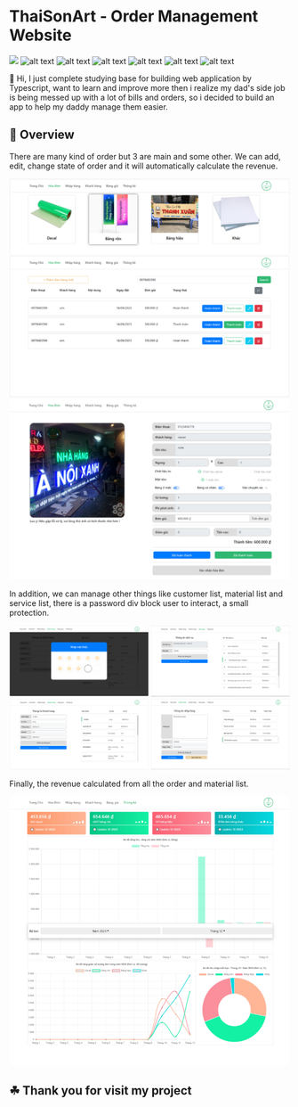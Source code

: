 # ThaiSonArt - Order Management Website
![](https://img.shields.io/badge/Visual_Studio_Code-0078D4?style=for-the-badge&logo=visual%20studio%20code&logoColor=white)
![alt text](https://img.shields.io/badge/TypeScript-007ACC?style=for-the-badge&logo=typescript&logoColor=white)
![alt text](https://img.shields.io/badge/React-20232A?style=for-the-badge&logo=react&logoColor=61DAFB)
![alt text](https://img.shields.io/badge/Bootstrap-563D7C?style=for-the-badge&logo=bootstrap&logoColor=white)
![alt text](https://img.shields.io/badge/Node.js-43853D?style=for-the-badge&logo=node.js&logoColor=white)
![alt text](https://img.shields.io/badge/Express.js-404D59?style=for-the-badge)
![alt text](https://img.shields.io/badge/MongoDB-4EA94B?style=for-the-badge&logo=mongodb&logoColor=white)

👋 Hi, I just complete studying base for building web application by Typescript, want to learn and improve more then i realize my dad's side job is being messed up with a lot of bills and orders, so i decided to build an app to help my daddy manage them easier.

## 📐 Overview

There are many kind of order but 3 are main and some other. We can add, edit, change state of order and it will automatically calculate the revenue.

![alt text](https://github.com/SonDangUIT1111/AdvertisingBillboardsStoreManagement/blob/main/ReadmeImg/pic1.png)
![alt text](https://github.com/SonDangUIT1111/AdvertisingBillboardsStoreManagement/blob/main/ReadmeImg/pic2.png)
![alt text](https://github.com/SonDangUIT1111/AdvertisingBillboardsStoreManagement/blob/main/ReadmeImg/pic3.png)

In addition, we can manage other things like customer list, material list and service list, there is a password div block user to interact, a small protection.

![alt text](https://github.com/SonDangUIT1111/AdvertisingBillboardsStoreManagement/blob/main/ReadmeImg/pic4.png)

Finally, the revenue calculated from all the order and material list.

![alt text](https://github.com/SonDangUIT1111/AdvertisingBillboardsStoreManagement/blob/main/ReadmeImg/pic5.png)

## ☘ Thank you for visit my project

